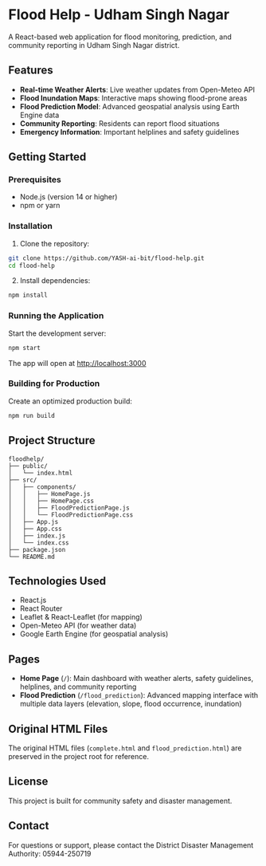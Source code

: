 # Flood Help - Udham Singh Nagar

A React-based web application for flood monitoring, prediction, and community reporting in Udham Singh Nagar district.

## Features

- **Real-time Weather Alerts**: Live weather updates from Open-Meteo API
- **Flood Inundation Maps**: Interactive maps showing flood-prone areas
- **Flood Prediction Model**: Advanced geospatial analysis using Earth Engine data
- **Community Reporting**: Residents can report flood situations
- **Emergency Information**: Important helplines and safety guidelines

## Getting Started

### Prerequisites

- Node.js (version 14 or higher)
- npm or yarn

### Installation

1. Clone the repository:

```bash
git clone https://github.com/YASH-ai-bit/flood-help.git
cd flood-help
```

2. Install dependencies:

```bash
npm install
```

### Running the Application

Start the development server:

```bash
npm start
```

The app will open at [http://localhost:3000](http://localhost:3000)

### Building for Production

Create an optimized production build:

```bash
npm run build
```

## Project Structure

```
floodhelp/
├── public/
│   └── index.html
├── src/
│   ├── components/
│   │   ├── HomePage.js
│   │   ├── HomePage.css
│   │   ├── FloodPredictionPage.js
│   │   └── FloodPredictionPage.css
│   ├── App.js
│   ├── App.css
│   ├── index.js
│   └── index.css
├── package.json
└── README.md
```

## Technologies Used

- React.js
- React Router
- Leaflet & React-Leaflet (for mapping)
- Open-Meteo API (for weather data)
- Google Earth Engine (for geospatial analysis)

## Pages

- **Home Page** (`/`): Main dashboard with weather alerts, safety guidelines, helplines, and community reporting
- **Flood Prediction** (`/flood_prediction`): Advanced mapping interface with multiple data layers (elevation, slope, flood occurrence, inundation)

## Original HTML Files

The original HTML files (`complete.html` and `flood_prediction.html`) are preserved in the project root for reference.

## License

This project is built for community safety and disaster management.

## Contact

For questions or support, please contact the District Disaster Management Authority: 05944-250719
